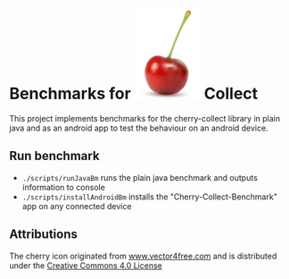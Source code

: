 # Benchmarks for ![cherry-logo](https://raw.githubusercontent.com/codereligion/cherry/master/small-cherry.png) Collect

This project implements benchmarks for the cherry-collect library in plain java and as an android app to test the behaviour on an android device.

## Run benchmark
* ```./scripts/runJavaBm``` runs the plain java benchmark and outputs information to console
* ```./scripts/installAndroidBm``` installs the "Cherry-Collect-Benchmark" app on any connected device


## Attributions
The cherry icon originated from www.vector4free.com and is distributed under the [Creative Commons 4.0 License](http://creativecommons.org/licenses/by/4.0/)
